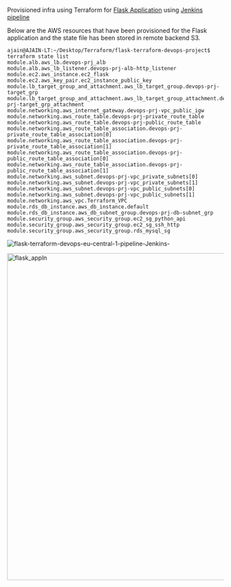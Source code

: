 Provisioned infra using Terraform for [Flask Application](https://github.com/jainanuj261/Terraform-python-mysql-db-proj.git) using [Jenkins pipeline](https://github.com/jainanuj261/jenkins-terraform-devops-project.git)

Below are the AWS resources that have been provisioned for the Flask application and the state file has been stored in remote backend S3.

```
ajain@AJAIN-LT:~/Desktop/Terraform/flask-terraform-devops-project$ terraform state list
module.alb.aws_lb.devops-prj_alb
module.alb.aws_lb_listener.devops-prj-alb-http_listener
module.ec2.aws_instance.ec2_flask
module.ec2.aws_key_pair.ec2_instance_public_key
module.lb_target_group_and_attachment.aws_lb_target_group.devops-prj-target_grp
module.lb_target_group_and_attachment.aws_lb_target_group_attachment.devops-prj-target_grp_attachment
module.networking.aws_internet_gateway.devops-prj-vpc_public_igw
module.networking.aws_route_table.devops-prj-private_route_table
module.networking.aws_route_table.devops-prj-public_route_table
module.networking.aws_route_table_association.devops-prj-private_route_table_association[0]
module.networking.aws_route_table_association.devops-prj-private_route_table_association[1]
module.networking.aws_route_table_association.devops-prj-public_route_table_association[0]
module.networking.aws_route_table_association.devops-prj-public_route_table_association[1]
module.networking.aws_subnet.devops-prj-vpc_private_subnets[0]
module.networking.aws_subnet.devops-prj-vpc_private_subnets[1]
module.networking.aws_subnet.devops-prj-vpc_public_subnets[0]
module.networking.aws_subnet.devops-prj-vpc_public_subnets[1]
module.networking.aws_vpc.Terraform_VPC
module.rds_db_instance.aws_db_instance.default
module.rds_db_instance.aws_db_subnet_group.devops-prj-db-subnet_grp
module.security_group.aws_security_group.ec2_sg_python_api
module.security_group.aws_security_group.ec2_sg_ssh_http
module.security_group.aws_security_group.rds_mysql_sg
```

![flask-terraform-devops-eu-central-1-pipeline-Jenkins-](https://github.com/jainanuj261/flask-terraform-devops-project/assets/39861547/fda103e4-8c61-48c7-9cbc-297993f926c0)

<img width="761" alt="flask_appln" src="https://github.com/jainanuj261/flask-terraform-devops-project/assets/39861547/455d937a-bde9-4353-b012-ec44a130ba8d">



